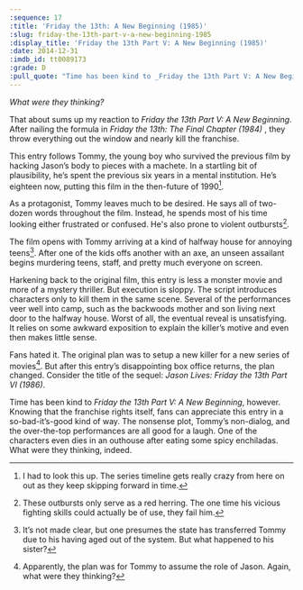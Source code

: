 ```yaml
---
:sequence: 17
:title: 'Friday the 13th: A New Beginning (1985)'
:slug: friday-the-13th-part-v-a-new-beginning-1985
:display_title: 'Friday the 13th Part V: A New Beginning (1985)'
:date: 2014-12-31
:imdb_id: tt0089173
:grade: D
:pull_quote: "Time has been kind to _Friday the 13th Part V: A New Beginning_. Knowing that the franchise rights itself, fans can appreciate this entry in a so-bad-it’s-good kind of way."
---
```

_What were they thinking?_

That about sums up my reaction to _Friday the 13th Part V: A New Beginning_. After nailing the formula in _Friday the 13th: The Final Chapter (1984)_ , they throw everything out the window and nearly kill the franchise.

This entry follows Tommy, the young boy who survived the previous film by hacking Jason’s body to pieces with a machete. In a startling bit of plausibility, he’s spent the previous six years in a mental institution. He’s eighteen now, putting this film in the then-future of 1990[^1].

As a protagonist, Tommy leaves much to be desired. He says all of two-dozen words throughout the film. Instead, he spends most of his time looking either frustrated or confused. He's also prone to violent outbursts[^2].

The film opens with Tommy arriving at a kind of halfway house for annoying teens[^3]. After one of the kids offs another with an axe, an unseen assailant begins murdering teens, staff, and pretty much everyone on screen. 

Harkening back to the original film, this entry is less a monster movie and more of a mystery thriller. But execution is sloppy. The script introduces characters only to kill them in the same scene. Several of the performances veer well into camp, such as the backwoods mother and son living next door to the halfway house. Worst of all, the eventual reveal is unsatisfying. It relies on some awkward exposition to explain the killer’s motive and even then makes little sense.

Fans hated it. The original plan was to setup a new killer for a new series of movies[^4]. But after this entry’s disappointing box office returns, the plan changed. Consider the title of the sequel: _Jason Lives: Friday the 13th Part VI (1986)_. 

Time has been kind to _Friday the 13th Part V: A New Beginning_, however. Knowing that the franchise rights itself, fans can appreciate this entry in a so-bad-it’s-good kind of way. The nonsense plot, Tommy’s non-dialog, and the over-the-top performances are all good for a laugh. One of the characters even dies in an outhouse after eating some spicy enchiladas. What were they thinking, indeed.

[^1]: I had to look this up. The series timeline gets really crazy from here on out as they keep skipping forward in time.

[^2]: These outbursts only serve as a red herring. The one time his vicious fighting skills could actually be of use, they fail him.

[^3]: It’s not made clear, but one presumes the state has transferred Tommy due to his having aged out of the system. But what happened to his sister?

[^4]: Apparently, the plan was for Tommy to assume the role of Jason. Again, what were they thinking?

